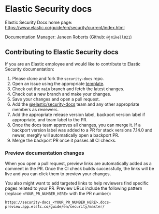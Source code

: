 # Elastic Security docs

Elastic Security Docs home page: https://www.elastic.co/guide/en/security/current/index.html

Documentation Manager: Janeen Roberts (Github: `@jmikell821`)


## Contributing to Elastic Security docs

If you are an Elastic employee and would like to contribute to Elastic Security documentation: 

1. Please clone and fork the `security-docs` repo. 
2. Open an issue using the appropriate [template](https://github.com/elastic/security-docs/tree/master/.github/ISSUE_TEMPLATE).
3. Check out the `main` branch and fetch the latest changes. 
4. Check out a new branch and make your changes. 
5. Save your changes and open a pull request. 
6. Add the [@elastic/security-docs](https://github.com/orgs/elastic/teams/security-docs) team and any other appropriate members as reviewers. 
7. Add the appropriate release version label, backport version label if appropriate, and team label to the PR. 
8. Once the docs team approves all changes, you can merge it. If a backport version label was added to a PR for stack versions 7.14.0 and newer, mergify will automatically open a backport PR. 
9. Merge the backport PR once it passes all CI checks. 

### Preview documentation changes

When you open a pull request, preview links are automatically added as a comment in the PR. Once the CI check builds successfully, the links will be live and you can click them to preview your changes.

You also might want to add targeted links to help reviewers find specific pages related to your PR. Preview URLs include the following pattern (replace `<YOUR_PR_NUMBER_HERE>` with the PR number):

```
https://security-docs_<YOUR_PR_NUMBER_HERE>.docs-preview.app.elstc.co/guide/en/security/master/
```
